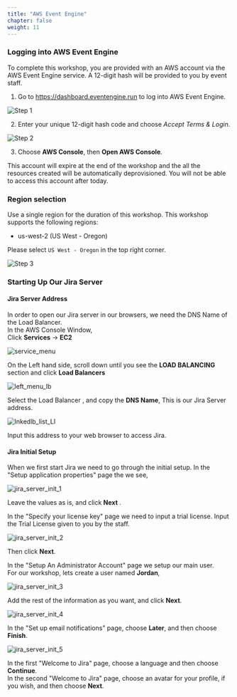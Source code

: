 ```yaml
---
title: "AWS Event Engine"
chapter: false
weight: 11
---
```



### Logging into AWS Event Engine

To complete this workshop, you are provided with an AWS account via the AWS Event Engine service. A 12-digit hash will be provided to you by event staff.


1. Go to https://dashboard.eventengine.run to log into AWS Event Engine.

![Step 1](/images/10_Getting_Started/c9-step1.png)

2. Enter your unique 12-digit hash code and choose *Accept Terms & Login*.

![Step 2](/images/10_Getting_Started/c9-step2.png)

3. Choose **AWS Console**, then **Open AWS Console**.

This account will expire at the end of the workshop and the all the resources created will be automatically deprovisioned. You will not be able to access this account after today.

### Region selection

Use a single region for the duration of this workshop. This workshop supports the following regions:

- us-west-2 (US West - Oregon)

Please select `US West - Oregon` in the top right corner.

![Step 3](/images/10_Getting_Started/c9-step3.png)


### Starting Up Our Jira Server

#### Jira Server Address
In order to open our Jira server in our browsers, we need the DNS Name of the Load Balancer.  
In the AWS Console Window,  
Click **Services** -> **EC2**

![service_menu](/images/10_Getting_Started/service_menu.png)

On the Left hand side, scroll down until you see the **LOAD BALANCING** section and click **Load Balancers**

![left_menu_lb](/images/10_Getting_Started/left_menu_lb.png)

Select the Load Balancer , and copy the **DNS Name**, This is our Jira Server address.

![Inkedlb_list_LI](/images/10_Getting_Started/Inkedlb_list_LI.jpg)

Input this address to your web browser to access Jira.

#### Jira Initial Setup
When we first start Jira we need to go through the initial setup.
In the "Setup application properties" page the we see,

![jira_server_init_1](/images/10_Getting_Started/jira_server_init_1.png)

Leave the values as is, and click **Next** .

In the "Specify your license key" page we need to input a trial license.
Input the Trial License given to you by the staff.

![jira_server_init_2](/images/10_Getting_Started/jira_server_init_2.png)

Then click **Next**.

In the "Setup An Administrator Account" page we setup our main user.  
For our workshop, lets create a user named **Jordan**, 

![jira_server_init_3](/images/10_Getting_Started/jira_server_init_3.png)

Add the rest of the information as you want, and click **Next**.

![jira_server_init_4](/images/10_Getting_Started/jira_server_init_4.png)

In the "Set up email notifications" page, choose **Later**, and then choose **Finish**.

![jira_server_init_5](/images/10_Getting_Started/jira_server_init_5.png)

In the first "Welcome to Jira" page, choose a language and then choose **Continue**.  
In the second "Welcome to Jira" page, choose an avatar for your profile, if you wish,
and then choose **Next**.
